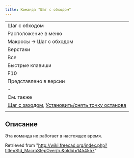 ```yaml
---
title: Команда "Шаг с обходом"
---
```

|  |
| --- |
| Шаг с обходом |
| Расположение в меню |
| Макросы → Шаг с обходом |
| Верстаки |
| Все |
| Быстрые клавиши |
| F10 |
| Представлено в версии |
| - |
| См. также |
| [Шаг с заходом](/Std_MacroStepInto/ru "Std MacroStepInto/ru"), [Установить/снять точку останова](/Std_ToggleBreakpoint/ru "Std ToggleBreakpoint/ru") |
|  |

## Описание

Эта команда не работает в настоящее время.

Retrieved from "<http://wiki.freecad.org/index.php?title=Std_MacroStepOver/ru&oldid=1454557>"